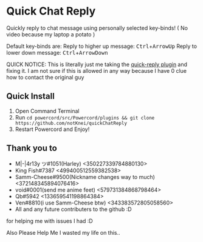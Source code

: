 # Quick Chat Reply
Quickly reply to chat message using personally selected key-binds!
( No video because my laptop a potato ) 

Default key-binds are:
  Reply to higher up message: <kbd>Ctrl</kbd>+<kbd>ArrowUp</kbd>
  Reply to lower down message: <kbd>Ctrl</kbd>+<kbd>ArrowDown</kbd>

QUICK NOTICE: This is literally just me taking the [quick-reply plugin](https://github.com/relative/quick-reply) and fixing it.
I am not sure if this is allowed in any way because I have 0 clue how to contact the original guy
## Quick Install
1. Open Command Terminal
2. Run `cd powercord/src/Powercord/plugins && git clone https://github.com/notKnei/quickChatReply`
3. Restart Powercord and Enjoy!

## Thank you to
- M|-|4r13y ツ#1051(Harley) <350227339784880130>
- King Fish#7387 <499400512559382538>
- Samm-Cheese#9500(Nickname changes way to much) <372148345894076416>
- ѵοіd#0001(send me anime feet) <579731384868798464>
- Qb#5942 <133659541198864384>
- Ven#8810(i use Samm-Cheese btw) <343383572805058560>
- All and any future contributers to the github :D

for helping me with issues I had :D

Also Please Help Me I wasted my life on this..